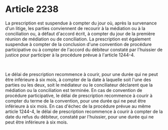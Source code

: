 # Article 2238

<p>La prescription est suspendue à compter du jour où, après la survenance d'un litige, les parties conviennent de recourir à la médiation ou à la conciliation ou, à défaut d'accord écrit, à compter du jour de la première réunion de médiation ou de conciliation. La prescription est également suspendue à compter de la conclusion d'une convention de procédure participative ou à compter de l'accord du débiteur constaté par l'huissier de justice pour participer à la procédure prévue à l'article 1244-4.</p><p><br/></p><p>Le délai de prescription recommence à courir, pour une durée qui ne peut être inférieure à six mois, à compter de la date à laquelle soit l'une des parties ou les deux, soit le médiateur ou le conciliateur déclarent que la médiation ou la conciliation est terminée. En cas de convention de procédure participative, le délai de prescription recommence à courir à compter du terme de la convention, pour une durée qui ne peut être inférieure à six mois. En cas d'échec de la procédure prévue au même article 1244-4, le délai de prescription recommence à courir à compter de la date du refus du débiteur, constaté par l'huissier, pour une durée qui ne peut être inférieure à six mois.<br/></p>